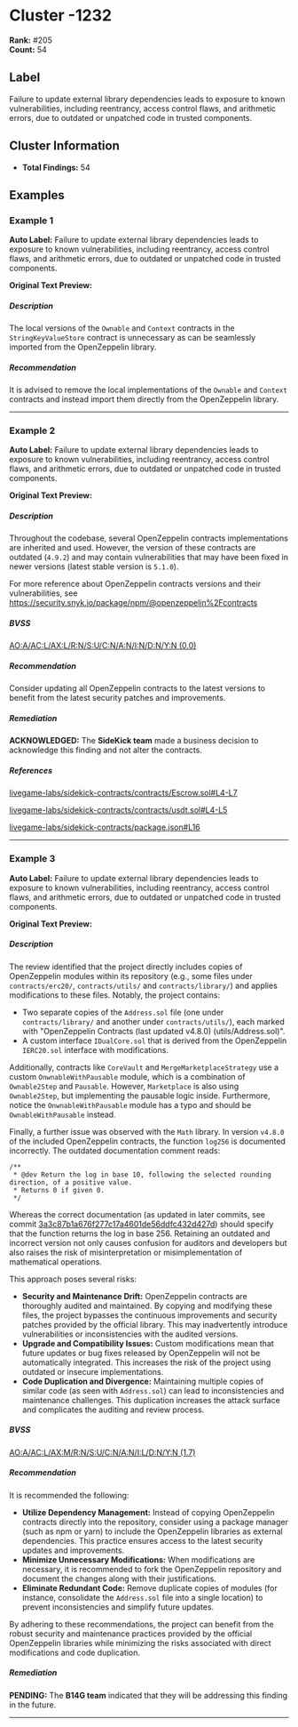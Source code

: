# Cluster -1232

**Rank:** #205  
**Count:** 54  

## Label
Failure to update external library dependencies leads to exposure to known vulnerabilities, including reentrancy, access control flaws, and arithmetic errors, due to outdated or unpatched code in trusted components.

## Cluster Information
- **Total Findings:** 54

## Examples

### Example 1

**Auto Label:** Failure to update external library dependencies leads to exposure to known vulnerabilities, including reentrancy, access control flaws, and arithmetic errors, due to outdated or unpatched code in trusted components.  

**Original Text Preview:**

##### Description
The local versions of the `Ownable` and `Context` contracts in the `StringKeyValueStore` contract is unnecessary as can be seamlessly imported from the OpenZeppelin library.

##### Recommendation
It is advised to remove the local implementations of the `Ownable` and `Context` contracts and instead import them directly from the OpenZeppelin library.

---
### Example 2

**Auto Label:** Failure to update external library dependencies leads to exposure to known vulnerabilities, including reentrancy, access control flaws, and arithmetic errors, due to outdated or unpatched code in trusted components.  

**Original Text Preview:**

##### Description

Throughout the codebase, several OpenZeppelin contracts implementations are inherited and used. However, the version of these contracts are outdated (`4.9.2`) and may contain vulnerabilities that may have been fixed in newer versions (latest stable version is `5.1.0`).

  

For more reference about OpenZeppelin contracts versions and their vulnerabilities, see <https://security.snyk.io/package/npm/@openzeppelin%2Fcontracts>

##### BVSS

[AO:A/AC:L/AX:L/R:N/S:U/C:N/A:N/I:N/D:N/Y:N (0.0)](/bvss?q=AO:A/AC:L/AX:L/R:N/S:U/C:N/A:N/I:N/D:N/Y:N)

##### Recommendation

Consider updating all OpenZeppelin contracts to the latest versions to benefit from the latest security patches and improvements.

##### Remediation

**ACKNOWLEDGED:** The **SideKick team** made a business decision to acknowledge this finding and not alter the contracts.

##### References

[livegame-labs/sidekick-contracts/contracts/Escrow.sol#L4-L7](https://github.com/livegame-labs/sidekick-contracts/blob/c116e404a03cb9240a4e8f48773bdfa81e2697e7/contracts/Escrow.sol#L4-L7)

[livegame-labs/sidekick-contracts/contracts/usdt.sol#L4-L5](https://github.com/livegame-labs/sidekick-contracts/blob/c116e404a03cb9240a4e8f48773bdfa81e2697e7/contracts/usdt.sol#L4-L5)

[livegame-labs/sidekick-contracts/package.json#L16](https://github.com/livegame-labs/sidekick-contracts/blob/c116e404a03cb9240a4e8f48773bdfa81e2697e7/package.json#L16)

---
### Example 3

**Auto Label:** Failure to update external library dependencies leads to exposure to known vulnerabilities, including reentrancy, access control flaws, and arithmetic errors, due to outdated or unpatched code in trusted components.  

**Original Text Preview:**

##### Description

The review identified that the project directly includes copies of OpenZeppelin modules within its repository (e.g., some files under `contracts/erc20/`, `contracts/utils/` and `contracts/library/`) and applies modifications to these files. Notably, the project contains:

* Two separate copies of the `Address.sol` file (one under `contracts/library/` and another under `contracts/utils/`), each marked with "OpenZeppelin Contracts (last updated v4.8.0) (utils/Address.sol)".
* A custom interface `IDualCore.sol` that is derived from the OpenZeppelin `IERC20.sol` interface with modifications.

  

Additionally, contracts like `CoreVault` and `MergeMarketplaceStrategy` use a custom `OnwnableWithPausable` module, which is a combination of `Ownable2Step` and `Pausable`. However, `Marketplace` is also using `Ownable2Step`, but implementing the pausable logic inside. Furthermore, notice the `OnwnableWithPausable` module has a typo and should be `OwnableWithPausable` instead.

  

Finally, a further issue was observed with the `Math` library. In version `v4.8.0` of the included OpenZeppelin contracts, the function `log256` is documented incorrectly. The outdated documentation comment reads:

```
/**
 * @dev Return the log in base 10, following the selected rounding direction, of a positive value.
 * Returns 0 if given 0.
 */
```

Whereas the correct documentation (as updated in later commits, see commit [3a3c87b1a676f277c17a4601de56ddfc432d427d](https://github.com/OpenZeppelin/openzeppelin-contracts/commit/3a3c87b1a676f277c17a4601de56ddfc432d427d)) should specify that the function returns the log in base 256. Retaining an outdated and incorrect version not only causes confusion for auditors and developers but also raises the risk of misinterpretation or misimplementation of mathematical operations.

  

This approach poses several risks:

* **Security and Maintenance Drift:** OpenZeppelin contracts are thoroughly audited and maintained. By copying and modifying these files, the project bypasses the continuous improvements and security patches provided by the official library. This may inadvertently introduce vulnerabilities or inconsistencies with the audited versions.
* **Upgrade and Compatibility Issues:** Custom modifications mean that future updates or bug fixes released by OpenZeppelin will not be automatically integrated. This increases the risk of the project using outdated or insecure implementations.
* **Code Duplication and Divergence:** Maintaining multiple copies of similar code (as seen with `Address.sol`) can lead to inconsistencies and maintenance challenges. This duplication increases the attack surface and complicates the auditing and review process.

##### BVSS

[AO:A/AC:L/AX:M/R:N/S:U/C:N/A:N/I:L/D:N/Y:N (1.7)](/bvss?q=AO:A/AC:L/AX:M/R:N/S:U/C:N/A:N/I:L/D:N/Y:N)

##### Recommendation

It is recommended the following:

* **Utilize Dependency Management:** Instead of copying OpenZeppelin contracts directly into the repository, consider using a package manager (such as npm or yarn) to include the OpenZeppelin libraries as external dependencies. This practice ensures access to the latest security updates and improvements.
* **Minimize Unnecessary Modifications:** When modifications are necessary, it is recommended to fork the OpenZeppelin repository and document the changes along with their justifications.
* **Eliminate Redundant Code:** Remove duplicate copies of modules (for instance, consolidate the `Address.sol` file into a single location) to prevent inconsistencies and simplify future updates.

  

By adhering to these recommendations, the project can benefit from the robust security and maintenance practices provided by the official OpenZeppelin libraries while minimizing the risks associated with direct modifications and code duplication.

##### Remediation

**PENDING:** The **B14G team** indicated that they will be addressing this finding in the future.

---
